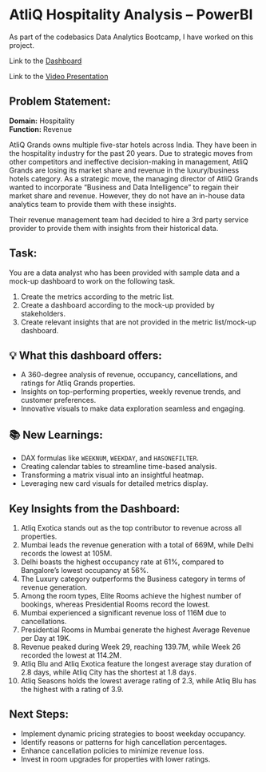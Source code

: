 # AtliQ Hospitality Analysis – PowerBI

As part of the codebasics Data Analytics Bootcamp, I have worked on this project.

Link to the [Dashboard](https://app.powerbi.com/view?r=eyJrIjoiOTIxOWYyNzktYWQ1MS00YmQzLWI0YzEtYzllZjQ4YThmMDQ2IiwidCI6ImM2ZTU0OWIzLTVmNDUtNDAzMi1hYWU5LWQ0MjQ0ZGM1YjJjNCJ9)  

Link to the [Video Presentation](https://www.linkedin.com/feed/update/urn:li:ugcPost:7279916575795593216/)


## Problem Statement:
**Domain:** Hospitality  
**Function:** Revenue

AtliQ Grands owns multiple five-star hotels across India. They have been in the hospitality industry for the past 20 years. Due to strategic moves from other competitors and ineffective decision-making in management, AtliQ Grands are losing its market share and revenue in the luxury/business hotels category. As a strategic move, the managing director of AtliQ Grands wanted to incorporate “Business and Data Intelligence” to regain their market share and revenue. However, they do not have an in-house data analytics team to provide them with these insights.

Their revenue management team had decided to hire a 3rd party service provider to provide them with insights from their historical data.

## Task:
You are a data analyst who has been provided with sample data and a mock-up dashboard to work on the following task.
1. Create the metrics according to the metric list.
2. Create a dashboard according to the mock-up provided by stakeholders.
3. Create relevant insights that are not provided in the metric list/mock-up dashboard.

## 💡 What this dashboard offers:
- A 360-degree analysis of revenue, occupancy, cancellations, and ratings for Atliq Grands properties.
- Insights on top-performing properties, weekly revenue trends, and customer preferences.
- Innovative visuals to make data exploration seamless and engaging.

## 📚 New Learnings:
- DAX formulas like `WEEKNUM`, `WEEKDAY`, and `HASONEFILTER`.
- Creating calendar tables to streamline time-based analysis.
- Transforming a matrix visual into an insightful heatmap.
- Leveraging new card visuals for detailed metrics display.

## Key Insights from the Dashboard:
1. Atliq Exotica stands out as the top contributor to revenue across all properties.
2. Mumbai leads the revenue generation with a total of 669M, while Delhi records the lowest at 105M.
3. Delhi boasts the highest occupancy rate at 61%, compared to Bangalore’s lowest occupancy at 56%.
4. The Luxury category outperforms the Business category in terms of revenue generation.
5. Among the room types, Elite Rooms achieve the highest number of bookings, whereas Presidential Rooms record the lowest.
6. Mumbai experienced a significant revenue loss of 116M due to cancellations.
7. Presidential  Rooms in Mumbai generate the highest Average Revenue per Day at 19K.
8. Revenue peaked during Week 29, reaching 139.7M, while Week 26 recorded the lowest at 114.2M.
9. Atliq Blu and Atliq Exotica feature the longest average stay duration of 2.8 days, while Atliq City has the shortest at 1.8 days.
10. Atliq Seasons holds the lowest average rating of 2.3, while Atliq Blu has the highest with a rating of 3.9.

## Next Steps:
- Implement dynamic pricing strategies to boost weekday occupancy.
- Identify reasons or patterns for high cancellation percentages. 
- Enhance cancellation policies to minimize revenue loss.
- Invest in room upgrades for properties with lower ratings.
